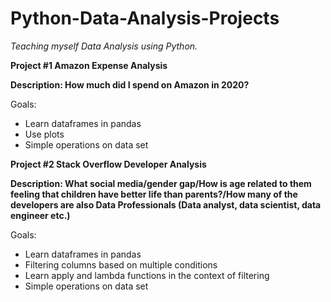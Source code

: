 # Python-Data-Analysis-Projects
<i>Teaching myself Data Analysis using Python.</i>

<b> Project #1 Amazon Expense Analysis

Description: How much did I spend on Amazon in 2020?</b>

Goals: 
  * Learn dataframes in pandas
  * Use plots
  * Simple operations on data set

<b>Project #2 Stack Overflow Developer Analysis 

Description: What social media/gender gap/How is age related to them feeling that children have better life than parents?/How many of the developers are also Data Professionals (Data analyst, data scientist, data engineer etc.) </b>

Goals: 
  * Learn dataframes in pandas
  * Filtering columns based on multiple conditions
  * Learn apply and lambda functions in the context of filtering
  * Simple operations on data set
